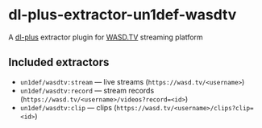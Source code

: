 # dl-plus-extractor-un1def-wasdtv

A [dl-plus](https://github.com/un-def/dl-plus) extractor plugin for [WASD.TV](https://wasd.tv/) streaming platform

## Included extractors

  * `un1def/wasdtv:stream` — live streams (`https://wasd.tv/<username>`)
  * `un1def/wasdtv:record` — stream records (`https://wasd.tv/<username>/videos?record=<id>`)
  * `un1def/wasdtv:clip` — clips (`https://wasd.tv/<username>/clips?clip=<id>`)
